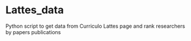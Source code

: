 # Lattes_data
Python script to get data from Curriculo Lattes page and rank researchers by papers publications
